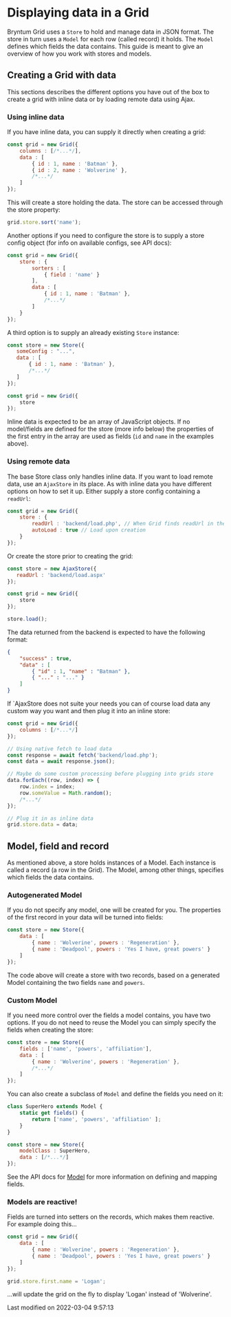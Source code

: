 # Displaying data in a Grid

Bryntum Grid uses a `Store` to hold and manage data in JSON format. The store in turn uses a `Model` for each row
(called record) it holds. The `Model` defines which fields the data contains. This guide is meant to give an overview of
how you work with stores and models.

## Creating a Grid with data

This sections describes the different options you have out of the box to create a grid with inline data or by loading
remote data using Ajax.

### Using inline data

If you have inline data, you can supply it directly when creating a grid:

```javascript
const grid = new Grid({
    columns : [/*...*/],
    data : [
        { id : 1, name : 'Batman' },
        { id : 2, name : 'Wolverine' },
        /*...*/
    ] 
});
```

This will create a store holding the data. The store can be accessed through the store property:

```javascript
grid.store.sort('name');
```

Another options if you need to configure the store is to supply a store config object (for info on available configs,
see API docs):

```javascript
const grid = new Grid({
    store : {
        sorters : [
            { field : 'name' }      
        ],
        data : [
            { id : 1, name : 'Batman' },
            /*...*/
        ] 
    }
});
```

A third option is to supply an already existing `Store` instance:

```javascript
const store = new Store({
   someConfig : "...",
   data : [
       { id : 1, name : 'Batman' },
       /*...*/
   ]  
});

const grid = new Grid({
    store
});
```

Inline data is expected to be an array of JavaScript objects. If no model/fields are defined for the store (more info
below) the properties of the first entry in the array are used as fields (`id` and `name` in the examples above).

### Using remote data

The base Store class only handles inline data. If you want to load remote data, use an `AjaxStore` in its place. As with
inline data you have different options on how to set it up. Either supply a store config containing a `readUrl`:

```javascript
const grid = new Grid({
    store : {
        readUrl : 'backend/load.php', // When Grid finds readUrl in the store config it will create an AjaxStore
        autoLoad : true // Load upon creation
    }
});
```

Or create the store prior to creating the grid:

```javascript
const store = new AjaxStore({
   readUrl : 'backend/load.aspx'
});

const grid = new Grid({
    store
});

store.load();
```

The data returned from the backend is expected to have the following format:

```json
{
    "success" : true,
    "data" : [  
        { "id" : 1, "name" : "Batman" },
        { "..." : "..." }
    ]
}
```

If `AjaxStore does not suite your needs you can of course load data any custom way you want and then plug it into an 
inline store:

```javascript
const grid = new Grid({
    columns : [/*...*/]
});

// Using native fetch to load data
const response = await fetch('backend/load.php');
const data = await response.json();

// Maybe do some custom processing before plugging into grids store
data.forEach((row, index) => {
    row.index = index;
    row.someValue = Math.random();
    /*...*/
});

// Plug it in as inline data
grid.store.data = data;
```

## Model, field and record

As mentioned above, a store holds instances of a Model. Each instance is called a record (a row in the Grid). The Model,
among other things, specifies which fields the data contains.

### Autogenerated Model

If you do not specify any model, one will be created for you. The properties of the first record in your data will be
turned into fields:

```javascript
const store = new Store({
    data : [
        { name : 'Wolverine', powers : 'Regeneration' },
        { name : 'Deadpool', powers : 'Yes I have, great powers' }   
    ]
});
```

The code above will create a store with two records, based on a generated Model containing the two fields `name` and
`powers`.

### Custom Model

If you need more control over the fields a model contains, you have two options. If you do not need to reuse the Model
you can simply specify the fields when creating the store:

```javascript
const store = new Store({
    fields : ['name', 'powers', 'affiliation'],
    data : [
        { name : 'Wolverine', powers : 'Regeneration' },
        /*...*/
    ]
});
```

You can also create a subclass of `Model` and define the fields you need on it:

```javascript
class SuperHero extends Model {
    static get fields() {
        return ['name', 'powers', 'affiliation' ];
    }
}

const store = new Store({
    modelClass : SuperHero,
    data : [/*...*/]
}); 
```

See the API docs for [Model](#Core/data/Model) for more information on defining and mapping fields.

### Models are reactive!

Fields are turned into setters on the records, which makes them reactive. For example doing this...

```javascript
const grid = new Grid({
    data : [
        { name : 'Wolverine', powers : 'Regeneration' },
        { name : 'Deadpool', powers : 'Yes I have, great powers' }   
    ]
});

grid.store.first.name = 'Logan'; 
```

...will update the grid on the fly to display 'Logan' instead of 'Wolverine'.


<p class="last-modified">Last modified on 2022-03-04 9:57:13</p>